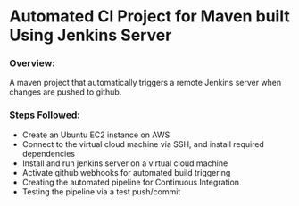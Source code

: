 # Automated CI Project for Maven built Using Jenkins Server

### Overview:
A maven project that automatically triggers a remote Jenkins server when changes are pushed to github.

### Steps Followed:
* Create an Ubuntu EC2 instance on AWS
* Connect to the virtual cloud machine via SSH, and install required dependencies
* Install and run jenkins server on a virtual cloud machine
* Activate github webhooks for automated build triggering
* Creating the automated pipeline for Continuous Integration
* Testing the pipeline via a test push/commit

